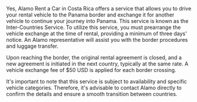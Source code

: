 Yes, Alamo Rent a Car in Costa Rica offers a service that allows you to drive your rental vehicle to the Panama border and exchange it for another vehicle to continue your journey into Panama. This service is known as the Inter-Countries Service. To utilize this service, you must prearrange the vehicle exchange at the time of rental, providing a minimum of three days' notice. An Alamo representative will assist you with the border procedures and luggage transfer. 

Upon reaching the border, the original rental agreement is closed, and a new agreement is initiated in the next country, typically at the same rate. A vehicle exchange fee of $50 USD is applied for each border crossing. 

It's important to note that this service is subject to availability and specific vehicle categories. Therefore, it's advisable to contact Alamo directly to confirm the details and ensure a smooth transition between countries. 
